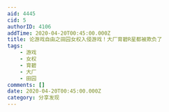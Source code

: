 ```yaml
---
aid: 4445
cid: 5
authorID: 4106
addTime: 2020-04-20T00:45:00.000Z
title: 论游戏自由之田园女权入侵游戏！大厂育碧R星都被欺负了
tags:
    - 游戏
    - 女权
    - 育碧
    - 大厂
    - 田园
comments: []
date: 2020-04-20T00:45:00.000Z
category: 分享发现
---
```



